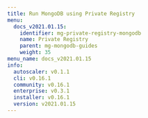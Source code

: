 ```yaml
---
title: Run MongoDB using Private Registry
menu:
  docs_v2021.01.15:
    identifier: mg-private-registry-mongodb
    name: Private Registry
    parent: mg-mongodb-guides
    weight: 35
menu_name: docs_v2021.01.15
info:
  autoscaler: v0.1.1
  cli: v0.16.1
  community: v0.16.1
  enterprise: v0.3.1
  installer: v0.16.1
  version: v2021.01.15
---
```


